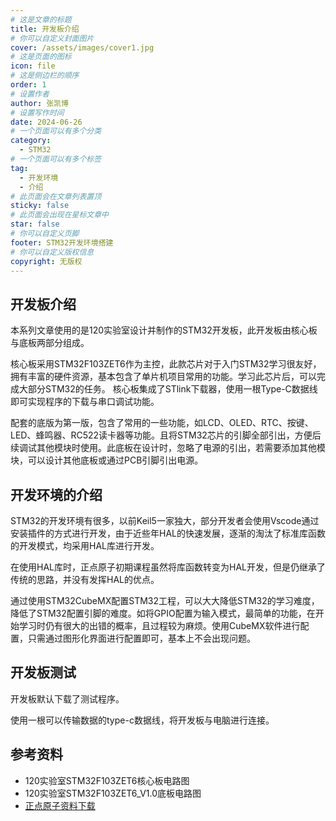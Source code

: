 ```yaml
---
# 这是文章的标题
title: 开发板介绍
# 你可以自定义封面图片
cover: /assets/images/cover1.jpg
# 这是页面的图标
icon: file
# 这是侧边栏的顺序
order: 1
# 设置作者
author: 张凯博
# 设置写作时间
date: 2024-06-26
# 一个页面可以有多个分类
category:
  - STM32
# 一个页面可以有多个标签
tag:
  - 开发环境
  - 介绍
# 此页面会在文章列表置顶
sticky: false
# 此页面会出现在星标文章中
star: false
# 你可以自定义页脚
footer: STM32开发环境搭建
# 你可以自定义版权信息
copyright: 无版权
---
```


## 开发板介绍
本系列文章使用的是120实验室设计并制作的STM32开发板，此开发板由核心板与底板两部分组成。

核心板采用STM32F103ZET6作为主控，此款芯片对于入门STM32学习很友好，拥有丰富的硬件资源，基本包含了单片机项目常用的功能。学习此芯片后，可以完成大部分STM32的任务。
核心板集成了STlink下载器，使用一根Type-C数据线即可实现程序的下载与串口调试功能。

配套的底版为第一版，包含了常用的一些功能，如LCD、OLED、RTC、按键、LED、蜂鸣器、RC522读卡器等功能。且将STM32芯片的引脚全部引出，方便后续调试其他模块时使用。此底板在设计时，忽略了电源的引出，若需要添加其他模块，可以设计其他底板或通过PCB引脚引出电源。

## 开发环境的介绍
STM32的开发环境有很多，以前Keil5一家独大，部分开发者会使用Vscode通过安装插件的方式进行开发，由于近些年HAL的快速发展，逐渐的淘汰了标准库函数的开发模式，均采用HAL库进行开发。

在使用HAL库时，正点原子初期课程虽然将库函数转变为HAL开发，但是仍继承了传统的思路，并没有发挥HAL的优点。

通过使用STM32CubeMX配置STM32工程，可以大大降低STM32的学习难度，降低了STM32配置引脚的难度。如将GPIO配置为输入模式，最简单的功能，在开始学习时仍有很大的出错的概率，且过程较为麻烦。使用CubeMX软件进行配置，只需通过图形化界面进行配置即可，基本上不会出现问题。

## 开发板测试
开发板默认下载了测试程序。

使用一根可以传输数据的type-c数据线，将开发板与电脑进行连接。



## 参考资料
* 120实验室STM32F103ZET6核心板电路图
* 120实验室STM32F103ZET6_V1.0底板电路图
* [正点原子资料下载](http://47.111.11.73/docs/boards/stm32/zdyz_stm32f103_warshipV4.html)